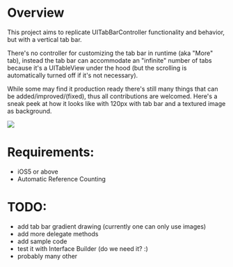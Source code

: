 # Overview

This project aims to replicate UITabBarController functionality and behavior, but with a vertical tab bar.

There's no controller for customizing the tab bar in runtime (aka "More" tab), instead the tab bar can accommodate an "infinite" number of tabs because it's a UITableView under the hood (but the scrolling is automatically turned off if it's not necessary).

While some may find it production ready there's still many things that can be added/improved/(fixed), thus all contributions are welcomed. Here's a sneak peek at how it looks like with 120px with tab bar and a textured image as background.

![](https://github.com/futuresimple/FSVerticalTabBarController/raw/master/images/sample_screenshot.png)

# Requirements:

 * iOS5 or above
 * Automatic Reference Counting

# TODO:

 * add tab bar gradient drawing (currently one can only use images)
 * add more delegate methods
 * add sample code
 * test it with Interface Builder (do we need it? :)
 * probably many other
